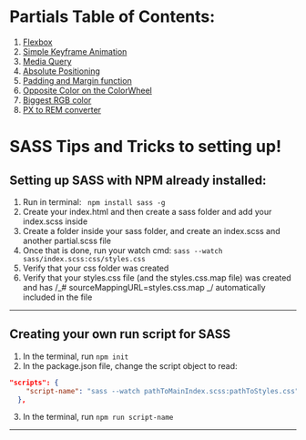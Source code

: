 # Partials Table of Contents:

1. [Flexbox](https://github.com/TypeErrorDev/SASS-reusable-snippets/blob/main/sass/partials/_flexbox.scss)
2. [Simple Keyframe Animation](https://github.com/TypeErrorDev/SASS-reusable-snippets/blob/main/sass/partials/_keyframeAnimations.scss)
3. [Media Query](https://github.com/TypeErrorDev/SASS-reusable-snippets/blob/main/sass/partials/_mediaquery.scss)
4. [Absolute Positioning](https://github.com/TypeErrorDev/SASS-reusable-snippets/blob/main/sass/partials/_absolute.scss)
5. [Padding and Margin function](https://github.com/TypeErrorDev/SASS-reusable-snippets/blob/main/sass/partials/_paddingmargin.scss)
6. [Opposite Color on the ColorWheel](https://github.com/TypeErrorDev/SASS-reusable-snippets/blob/main/sass/partials/_ColorFunctions.scss)
7. [Biggest RGB color](https://github.com/TypeErrorDev/SASS-reusable-snippets/blob/main/sass/partials/_ColorChannel.scss)
8. [PX to REM converter](https://github.com/TypeErrorDev/SASS-reusable-snippets/blob/main/sass/partials/_PXtoREM.scss)

# SASS Tips and Tricks to setting up!

## Setting up SASS with NPM already installed:

1. Run in terminal: ` npm install sass -g`
2. Create your index.html and then create a sass folder and add your index.scss inside
3. Create a folder inside your sass folder, and create an index.scss and another partial.scss file
4. Once that is done, run your watch cmd: `sass --watch sass/index.scss:css/styles.css`
5. Verify that your css folder was created
6. Verify that your styles.css file (and the styles.css.map file) was created and has /_# sourceMappingURL=styles.css.map _/ automatically included in the file

---

## Creating your own run script for SASS

1. In the terminal, run `npm init`
2. In the package.json file, change the script object to read:

```json
"scripts": {
    "script-name": "sass --watch pathToMainIndex.scss:pathToStyles.css"
  },
```

3. In the terminal, run `npm run script-name`

---
